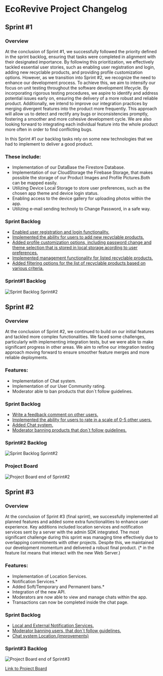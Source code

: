 # EcoRevive Project Changelog

## Sprint #1

### Overview
At the conclusion of Sprint #1, we successfully followed the priority defined in the sprint backlog, ensuring that tasks were completed in alignment with their designated importance. By following this prioritization, we effectively tackled essential user stories, such as enabling user registration and login, adding new recyclable products, and providing profile customization options. However, as we transition into Sprint #2, we recognize the need to enhance our development process. To achieve this, we aim to intensify our focus on unit testing throughout the software development lifecycle. By incorporating rigorous testing procedures, we aspire to identify and address potential issues early on, ensuring the delivery of a more robust and reliable product. Additionally, we intend to improve our integration practices by merging divergent features into the product more frequently. This approach will allow us to detect and rectify any bugs or inconsistencies promptly, fostering a smoother and more cohesive development cycle. We are also looking forward to integrating each individual feature into the whole product more often in order to find conflicting bugs.

In this Sprint #1 our backlog tasks rely on some new technologies that we had to implement to deliver a good product.

### These include:
- Implementation of our DataBase the Firestore Database.
- Implementation of our CloudStorage the Firebase Storage, that makes possible the storage of our Product Images and Profile Pictures.Both can be mapped easily.
- Utilizing Device Local Storage to store user preferences, such as the chosen app theme and device login status.
- Enabling access to the device gallery for uploading photos within the app.
- Utilizing e-mail sending technoly to Change Password, in a safe way.

### Sprint Backlog
- [Enabled user registration and login functionality.](https://github.com/FEUP-LEIC-ES-2023-24/2leic12T3/issues/5)
- [Implemented the ability for users to add new recyclable products.](https://github.com/FEUP-LEIC-ES-2023-24/2leic12T3/issues/2)
- [Added profile customization options, including password change and theme selection that is stored in local storage acording to user preferences.](https://github.com/FEUP-LEIC-ES-2023-24/2leic12T3/issues/6)
- [Implemented management functionality for listed recyclable products.](https://github.com/FEUP-LEIC-ES-2023-24/2leic12T3/issues/3)
- [Added filtering options for the list of recyclable products based on various criteria.](https://github.com/FEUP-LEIC-ES-2023-24/2leic12T3/issues/4)

### Sprint#1 Backlog
![Sprint Backlog Sprint#2](docs/diagrams/sprint1_backlog.png)

## Sprint #2

### Overview
At the conclusion of Sprint #2, we continued to build on our initial features and tackled more complex functionalities. We faced some challenges, particularly with implementing integration tests, but we were able to make significant progress in other areas. We aim to refine our integration testing approach moving forward to ensure smoother feature merges and more reliable deployments.

### Features:
- Implementation of Chat system.
- Implementation of our User Community rating.
- Moderator able to ban products that don´t follow guidelines.

### Sprint Backlog
- [Write a feedback comment on other users.](https://github.com/FEUP-LEIC-ES-2023-24/2leic12T3/issues/16)
- [Implemented the ability for users to rate in a scale of 0-5 other users.](https://github.com/FEUP-LEIC-ES-2023-24/2leic12T3/issues/17)
- [Added Chat system.](https://github.com/FEUP-LEIC-ES-2023-24/2leic12T3/issues/18)
- [Moderator banning products that don´t follow guidelines.](https://github.com/FEUP-LEIC-ES-2023-24/2leic12T3/issues/24)

### Sprint#2 Backlog
![Sprint Backlog Sprint#2](docs/diagrams/sprint2_backlog.png)

### Project Board
![Project Board end of Sprint#2](docs/diagrams/project_board_sprint2.png)

## Sprint #3

### Overview
At the conclusion of Sprint #3 (final sprint), we successfully implemented all planned features and added some extra functionalities to enhance user experience. Key additions included location services and notification services sent by a server with the admin SDK integrated. The most significant challenge during this sprint was managing time effectively due to overlapping commitments with other projects. Despite this, we maintained our development momentum and delivered a robust final product.
(* in the feature list means that interact with the new Web Server.)
### Features:
- Implementation of Location Services.
- Notification Services.*
- Added Soft/Temporary and Permanent bans.*
- Integration of the new API.
- Moderators are now able to view and manage chats within the app.
- Transactions can now be completed inside the chat page.


### Sprint Backlog
- [Local and External Notification Services.](https://github.com/FEUP-LEIC-ES-2023-24/2leic12T3/issues/25)
- [Moderator banning users, that don´t follow guidelines.](https://github.com/FEUP-LEIC-ES-2023-24/2leic12T3/issues/15)
- [Chat system Location.(improvements)](https://github.com/FEUP-LEIC-ES-2023-24/2leic12T3/issues/18)


### Sprint#3 Backlog
![Project Board end of Sprint#3](docs/diagrams/project_board_sprint3.png)


[Link to Project Board](https://github.com/orgs/FEUP-LEIC-ES-2023-24/projects/43/)

